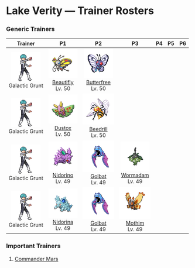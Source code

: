 # Lake Verity — Trainer Rosters

### Generic Trainers

| Trainer | P1 | P2 | P3 | P4 | P5 | P6 |
|:-------:|:--:|:--:|:--:|:--:|:--:|:--:|
| ![Galactic Grunt](../../assets/trainers/galactic_grunt.png "Galactic Grunt")<br>Galactic Grunt | ![Beautifly](../../assets/sprites/beautifly/front.gif "Beautifly")<br>[Beautifly](../../pokemon/beautifly.md/)<br>Lv. 50 | ![Butterfree](../../assets/sprites/butterfree/front.gif "Butterfree")<br>[Butterfree](../../pokemon/butterfree.md/)<br>Lv. 50 |
| ![Galactic Grunt](../../assets/trainers/galactic_grunt.png "Galactic Grunt")<br>Galactic Grunt | ![Dustox](../../assets/sprites/dustox/front.gif "Dustox")<br>[Dustox](../../pokemon/dustox.md/)<br>Lv. 50 | ![Beedrill](../../assets/sprites/beedrill/front.gif "Beedrill")<br>[Beedrill](../../pokemon/beedrill.md/)<br>Lv. 50 |
| ![Galactic Grunt](../../assets/trainers/galactic_grunt.png "Galactic Grunt")<br>Galactic Grunt | ![Nidorino](../../assets/sprites/nidorino/front.gif "Nidorino")<br>[Nidorino](../../pokemon/nidorino.md/)<br>Lv. 49 | ![Golbat](../../assets/sprites/golbat/front.gif "Golbat")<br>[Golbat](../../pokemon/golbat.md/)<br>Lv. 49 | ![Wormadam](../../assets/sprites/wormadam-plant/front.gif "Wormadam")<br>[Wormadam](../../pokemon/wormadam-plant.md/)<br>Lv. 49 |
| ![Galactic Grunt](../../assets/trainers/galactic_grunt.png "Galactic Grunt")<br>Galactic Grunt | ![Nidorina](../../assets/sprites/nidorina/front.gif "Nidorina")<br>[Nidorina](../../pokemon/nidorina.md/)<br>Lv. 49 | ![Golbat](../../assets/sprites/golbat/front.gif "Golbat")<br>[Golbat](../../pokemon/golbat.md/)<br>Lv. 49 | ![Mothim](../../assets/sprites/mothim/front.gif "Mothim")<br>[Mothim](../../pokemon/mothim.md/)<br>Lv. 49 |


### Important Trainers

1. [Commander Mars](important_trainers.md#commander-mars)
